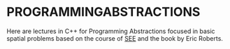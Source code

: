 # PROGRAMMINGABSTRACTIONS
Here are lectures in C++ for Programming Abstractions focused in basic spatial problems based on the course of [SEE](https://see.stanford.edu/Course/CS106B) and the book by Eric Roberts.
